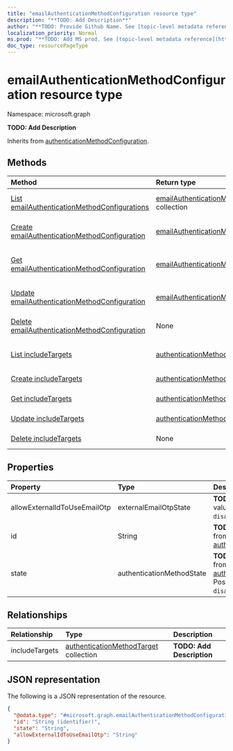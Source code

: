```yaml
---
title: "emailAuthenticationMethodConfiguration resource type"
description: "**TODO: Add Description**"
author: "**TODO: Provide Github Name. See [topic-level metadata reference](https://msgo.azurewebsites.net/add/document/guidelines/metadata.html#topic-level-metadata)**"
localization_priority: Normal
ms.prod: "**TODO: Add MS prod. See [topic-level metadata reference](https://msgo.azurewebsites.net/add/document/guidelines/metadata.html#topic-level-metadata)**"
doc_type: resourcePageType
---
```


# emailAuthenticationMethodConfiguration resource type

Namespace: microsoft.graph

**TODO: Add Description**


Inherits from [authenticationMethodConfiguration](../resources/authenticationmethodconfiguration.md).

## Methods
|Method|Return type|Description|
|:---|:---|:---|
|[List emailAuthenticationMethodConfigurations](../api/emailauthenticationmethodconfiguration-list.md)|[emailAuthenticationMethodConfiguration](../resources/emailauthenticationmethodconfiguration.md) collection|Get a list of the [emailAuthenticationMethodConfiguration](../resources/emailauthenticationmethodconfiguration.md) objects and their properties.|
|[Create emailAuthenticationMethodConfiguration](../api/emailauthenticationmethodconfiguration-create.md)|[emailAuthenticationMethodConfiguration](../resources/emailauthenticationmethodconfiguration.md)|Create a new [emailAuthenticationMethodConfiguration](../resources/emailauthenticationmethodconfiguration.md) object.|
|[Get emailAuthenticationMethodConfiguration](../api/emailauthenticationmethodconfiguration-get.md)|[emailAuthenticationMethodConfiguration](../resources/emailauthenticationmethodconfiguration.md)|Read the properties and relationships of an [emailAuthenticationMethodConfiguration](../resources/emailauthenticationmethodconfiguration.md) object.|
|[Update emailAuthenticationMethodConfiguration](../api/emailauthenticationmethodconfiguration-update.md)|[emailAuthenticationMethodConfiguration](../resources/emailauthenticationmethodconfiguration.md)|Update the properties of an [emailAuthenticationMethodConfiguration](../resources/emailauthenticationmethodconfiguration.md) object.|
|[Delete emailAuthenticationMethodConfiguration](../api/emailauthenticationmethodconfiguration-delete.md)|None|Deletes an [emailAuthenticationMethodConfiguration](../resources/emailauthenticationmethodconfiguration.md) object.|
|[List includeTargets](../api/emailauthenticationmethodconfiguration-list-includetargets.md)|[authenticationMethodTarget](../resources/authenticationmethodtarget.md) collection|Get the authenticationMethodTarget resources from the includeTargets navigation property.|
|[Create includeTargets](../api/emailauthenticationmethodconfiguration-post-includetargets.md)|[authenticationMethodTarget](../resources/authenticationmethodtarget.md)|Create a new authenticationMethodTarget object.|
|[Get includeTargets](../api/emailauthenticationmethodconfiguration-get-authenticationmethodtarget.md)|[authenticationMethodTarget](../resources/authenticationmethodtarget.md)|Read the properties and relationships of an [authenticationMethodTarget](../resources/authenticationmethodtarget.md) object.|
|[Update includeTargets](../api/emailauthenticationmethodconfiguration-update-includetargets.md)|[authenticationMethodTarget](../resources/authenticationmethodtarget.md)|Update the properties of an includeTargets object.|
|[Delete includeTargets](../api/emailauthenticationmethodconfiguration-delete-includetargets.md)|None|Delete an [authenticationMethodTarget](../resources/authenticationmethodtarget.md) object.|

## Properties
|Property|Type|Description|
|:---|:---|:---|
|allowExternalIdToUseEmailOtp|externalEmailOtpState|**TODO: Add Description**. Possible values are: `default`, `enabled`, `disabled`, `unknownFutureValue`.|
|id|String|**TODO: Add Description** Inherited from [authenticationMethodConfiguration](../resources/authenticationmethodconfiguration.md)|
|state|authenticationMethodState|**TODO: Add Description** Inherited from [authenticationMethodConfiguration](../resources/authenticationmethodconfiguration.md). Possible values are: `enabled`, `disabled`.|

## Relationships
|Relationship|Type|Description|
|:---|:---|:---|
|includeTargets|[authenticationMethodTarget](../resources/authenticationmethodtarget.md) collection|**TODO: Add Description**|

## JSON representation
The following is a JSON representation of the resource.
<!-- {
  "blockType": "resource",
  "keyProperty": "id",
  "@odata.type": "microsoft.graph.emailAuthenticationMethodConfiguration",
  "baseType": "microsoft.authMethodPolicy.authenticationMethodConfiguration",
  "openType": false
}
-->
``` json
{
  "@odata.type": "#microsoft.graph.emailAuthenticationMethodConfiguration",
  "id": "String (identifier)",
  "state": "String",
  "allowExternalIdToUseEmailOtp": "String"
}
```

